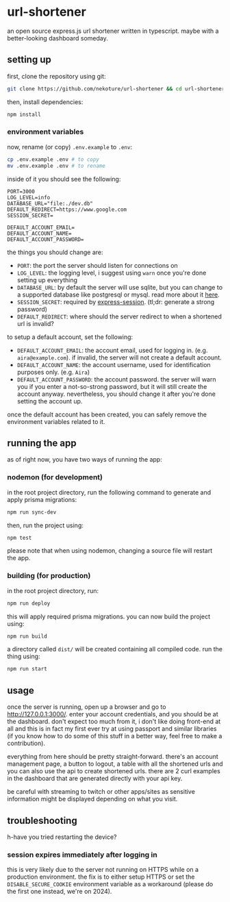 # url-shortener
an open source express.js url shortener written in typescript. maybe with a better-looking dashboard someday.

## setting up
first, clone the repository using git:
```sh
git clone https://github.com/nekoture/url-shortener && cd url-shortener
```
then, install dependencies:
```sh
npm install
```

### environment variables
now, rename (or copy) `.env.example` to `.env`:
```sh
cp .env.example .env # to copy
mv .env.example .env # to rename
```

inside of it you should see the following:
```properties
PORT=3000
LOG_LEVEL=info
DATABASE_URL="file:./dev.db"
DEFAULT_REDIRECT=https://www.google.com
SESSION_SECRET=

DEFAULT_ACCOUNT_EMAIL=
DEFAULT_ACCOUNT_NAME=
DEFAULT_ACCOUNT_PASSWORD=
```

the things you should change are:
- `PORT`: the port the server should listen for connections on
- `LOG_LEVEL`: the logging level, i suggest using `warn` once you're done setting up everything
- `DATABASE_URL`: by default the server will use sqlite, but you can change to a supported database like postgresql or mysql. read more about it [here](https://www.prisma.io/docs/orm/reference/connection-urls).
- `SESSION_SECRET`: required by [express-session](https://github.com/expressjs/session#secret). (tl;dr: generate a strong password)
- `DEFAULT_REDIRECT`: where should the server redirect to when a shortened url is invalid?

to setup a default account, set the following:
- `DEFAULT_ACCOUNT_EMAIL`: the account email, used for logging in. (e.g. `aira@example.com`). if invalid, the server will not create a default account.
- `DEFAULT_ACCOUNT_NAME`: the account username, used for identification purposes only. (e.g. `Aira`)
- `DEFAULT_ACCOUNT_PASSWORD`: the account password. the server will warn you if you enter a not-so-strong password, but it will still create the account anyway. nevertheless, you should change it after you're done setting the account up.

once the default account has been created, you can safely remove the environment variables related to it.

## running the app
as of right now, you have two ways of running the app:

### nodemon (for development)
in the root project directory, run the following command to generate and apply prisma migrations:
```sh
npm run sync-dev
```
then, run the project using:
```sh
npm test
```
please note that when using nodemon, changing a source file will restart the app.

### building (for production)
in the root project directory, run:
```sh
npm run deploy
```
this will apply required prisma migrations. you can now build the project using:
```sh
npm run build
```
a directory called `dist/` will be created containing all compiled code. run the thing using:
```sh
npm run start
```

## usage
once the server is running, open up a browser and go to http://127.0.0.1:3000/. enter your account credentials, and you should be at the dashboard. don't expect too much from it, i don't like doing front-end at all and this is in fact my first ever try at using passport and similar libraries (if you know how to do some of this stuff in a better way, feel free to make a contribution).

everything from here should be pretty straight-forward. there's an account management page, a button to logout, a table with all the shortened urls and you can also use the api to create shortened urls. there are 2 curl examples in the dashboard that are generated directly with your api key.

be careful with streaming to twitch or other apps/sites as sensitive information might be displayed depending on what you visit.

## troubleshooting
h-have you tried restarting the device?

### session expires immediately after logging in
this is very likely due to the server not running on HTTPS while on a production environment. the fix is to either setup HTTPS or set the `DISABLE_SECURE_COOKIE` environment variable as a workaround (please do the first one instead, we're on 2024).
